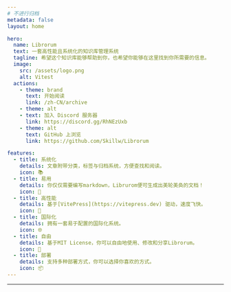 ```yaml
---
# 不进行归档
metadata: false
layout: home

hero:
  name: Librorum
  text: 一套高性能且系统化的知识库管理系统
  tagline: 希望这个知识库能够帮助到你，也希望你能够在这里找到你所需要的信息。
  image:
    src: /assets/logo.png
    alt: Vitest
  actions:
    - theme: brand
      text: 开始阅读
      link: /zh-CN/archive
    - theme: alt
    - text: 加入 Discord 服务器
      link: https://discord.gg/RhNEzUxb
    - theme: alt
      text: GitHub 上浏览
      link: https://github.com/Skillw/Librorum

features:
  - title: 系统化
    details: 文章附带分类，标签与归档系统，方便查找和阅读。
    icon: 📚
  - title: 易用
    details: 你仅仅需要编写markdown，Librurom便可生成出美轮美奂的文档！
    icon: 📝
  - title: 高性能
    details: 基于[VitePress](https://vitepress.dev) 驱动，速度飞快。
    icon: 🚀
  - title: 国际化
    details: 拥有一套易于配置的国际化系统。
    icon: 🌐
  - title: 自由
    details: 基于MIT License，你可以自由地使用、修改和分享Librorum。
    icon: 🍻
  - title: 部署
    details: 支持多种部署方式，你可以选择你喜欢的方式。
    icon: 📦
---
```

---


